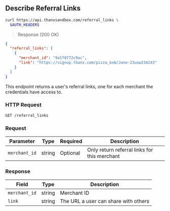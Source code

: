 ## Describe Referral Links

```bash
curl https://api.thanxsandbox.com/referral_links \
  $AUTH_HEADERS
```

> Response (200 OK)

```json
{
  "referral_links": [
    {
      "merchant_id": "9a1f0772c9ac",
      "link": "https://signup.thanx.com/pizza_bob/Jane-23uow234243"
    }
  ]
}
```

This endpoint returns a user's referral links, one for each merchant the credentials have access to.

### HTTP Request

`GET /referral_links`

### Request

Parameter | Type | Required | Description
--------- | ---- | -------- | -----------
`merchant_id` | string | Optional | Only return referral links for this merchant


### Response

Field | Type | Description
----- | ---- | -----------
`merchant_id` | string | Merchant ID
`link` | string | The URL a user can share with others
